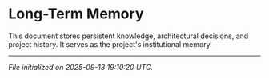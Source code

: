 # Long-Term Memory

This document stores persistent knowledge, architectural decisions, and project history. It serves as the project's institutional memory.

---

*File initialized on 2025-09-13 19:10:20 UTC.*
